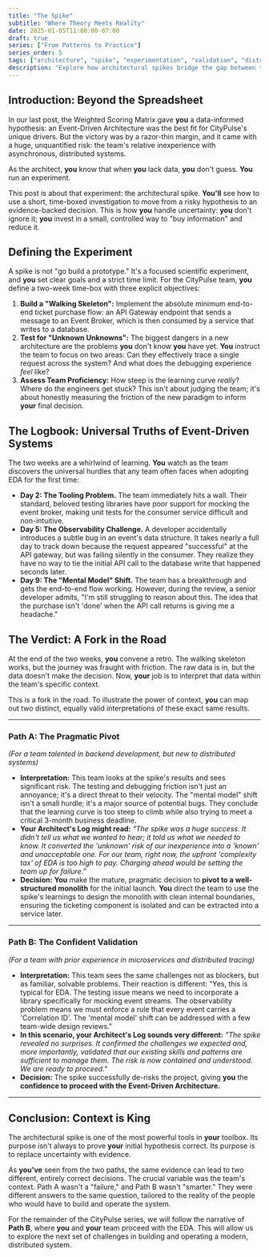 ```yaml
---
title: "The Spike"
subtitle: "Where Theory Meets Reality"
date: 2025-01-05T11:00:00-07:00
draft: true
series: ["From Patterns to Practice"]
series_order: 5
tags: ["architecture", "spike", "experimentation", "validation", "distributed systems", "team proficiency", "risk management"]
description: "Explore how architectural spikes bridge the gap between theoretical decisions and real-world implementation, validating hypotheses and assessing team readiness for complex architectural styles."
---
```


## Introduction: Beyond the Spreadsheet

In our last post, the Weighted Scoring Matrix gave **you** a data-informed hypothesis: an Event-Driven Architecture was the best fit for CityPulse's unique drivers. But the victory was by a razor-thin margin, and it came with a huge, unquantified risk: the team's relative inexperience with asynchronous, distributed systems.

As the architect, **you** know that when **you** lack data, **you** don't guess. **You** run an experiment.

This post is about that experiment: the architectural spike. **You'll** see how to use a short, time-boxed investigation to move from a risky hypothesis to an evidence-backed decision. This is how **you** handle uncertainty: **you** don't ignore it; **you** invest in a small, controlled way to "buy information" and reduce it.

## Defining the Experiment

A spike is not "go build a prototype." It's a focused scientific experiment, and **you** set clear goals and a strict time limit. For the CityPulse team, **you** define a two-week time-box with three explicit objectives:

1. **Build a "Walking Skeleton":** Implement the absolute minimum end-to-end ticket purchase flow: an API Gateway endpoint that sends a message to an Event Broker, which is then consumed by a service that writes to a database.
2. **Test for "Unknown Unknowns":** The biggest dangers in a new architecture are the problems **you** don't know **you** have yet. **You** instruct the team to focus on two areas: Can they effectively trace a single request across the system? And what does the debugging experience *feel* like?
3. **Assess Team Proficiency:** How steep is the learning curve *really*? Where do the engineers get stuck? This isn't about judging the team; it's about honestly measuring the friction of the new paradigm to inform **your** final decision.

## The Logbook: Universal Truths of Event-Driven Systems

The two weeks are a whirlwind of learning. **You** watch as the team discovers the universal hurdles that any team often faces when adopting EDA for the first time:

* **Day 2: The Tooling Problem.** The team immediately hits a wall. Their standard, beloved testing libraries have poor support for mocking the event broker, making unit tests for the consumer service difficult and non-intuitive.
* **Day 5: The Observability Challenge.** A developer accidentally introduces a subtle bug in an event's data structure. It takes nearly a full day to track down because the request appeared "successful" at the API gateway, but was failing silently in the consumer. They realize they have no way to tie the initial API call to the database write that happened seconds later.
* **Day 9: The "Mental Model" Shift.** The team has a breakthrough and gets the end-to-end flow working. However, during the review, a senior developer admits, "I'm still struggling to reason about this. The idea that the purchase isn't 'done' when the API call returns is giving me a headache."

## The Verdict: A Fork in the Road

At the end of the two weeks, **you** convene a retro. The walking skeleton works, but the journey was fraught with friction. The raw data is in, but the data doesn't make the decision. Now, **your** job is to interpret that data within the team's specific context.

This is a fork in the road. To illustrate the power of context, **you** can map out two distinct, equally valid interpretations of these exact same results.

---

### Path A: The Pragmatic Pivot

*(For a team talented in backend development, but new to distributed systems)*

* **Interpretation:** This team looks at the spike's results and sees significant risk. The testing and debugging friction isn't just an annoyance; it's a direct threat to their velocity. The "mental model" shift isn't a small hurdle; it's a major source of potential bugs. They conclude that the learning curve is too steep to climb while also trying to meet a critical 3-month business deadline.
* **Your Architect\'s Log might read:** *"The spike was a huge success. It didn\'t tell us what we wanted to hear; it told us what we needed to know. It converted the \'unknown\' risk of our inexperience into a \'known\' and unacceptable one. For our team, right now, the upfront \'complexity tax\' of EDA is too high to pay. Charging ahead would be setting the team up for failure."*
* **Decision:** **You** make the mature, pragmatic decision to **pivot to a well-structured monolith** for the initial launch. **You** direct the team to use the spike's learnings to design the monolith with clean internal boundaries, ensuring the ticketing component is isolated and can be extracted into a service later.

---

### Path B: The Confident Validation

*(For a team with prior experience in microservices and distributed tracing)*

* **Interpretation:** This team sees the same challenges not as blockers, but as familiar, solvable problems. Their reaction is different: "Yes, this is typical for EDA. The testing issue means we need to incorporate a library specifically for mocking event streams. The observability problem means we must enforce a rule that every event carries a 'Correlation ID'. The 'mental model' shift can be addressed with a few team-wide design reviews."
* **In this scenario, your Architect\'s Log sounds very different:** *\"The spike revealed no surprises. It confirmed the challenges we expected and, more importantly, validated that our existing skills and patterns are sufficient to manage them. The risk is now contained and understood. We are ready to proceed.\"*
* **Decision:** The spike successfully de-risks the project, giving **you** the **confidence to proceed with the Event-Driven Architecture.**

---

## Conclusion: Context is King

The architectural spike is one of the most powerful tools in **your** toolbox. Its purpose isn't always to prove **your** initial hypothesis correct. Its purpose is to replace uncertainty with evidence.

As **you've** seen from the two paths, the same evidence can lead to two different, entirely correct decisions. The crucial variable was the team's context. Path A wasn't a "failure," and Path B wasn't "smarter." They were different answers to the same question, tailored to the reality of the people who would have to build and operate the system.

For the remainder of the CityPulse series, we will follow the narrative of **Path B**, where **you** and **your** team proceed with the EDA. This will allow us to explore the next set of challenges in building and operating a modern, distributed system.
